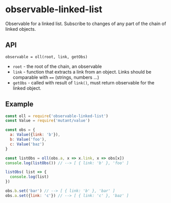 # observable-linked-list

Observable for a linked list. Subscribe to changes of any part of the chain of linked objects.

## API

`observable = oll(root, link, getObs)`

- `root` - the root of the chain, an observable
- `link` - function that extracts a link from an object. Links should be comparable with `==` (strings, numbers ...)
- `getObs` - called with result of `link()`, must return observable for the linked object.

## Example

``` js
const oll = require('observable-linked-list')
const Value = require('mutant/value')

const obs = {
  a: Value({link: 'b'}),
  b: Value('foo'),
  c: Value('baz')
}

const listObs = oll(obs.a, x => x.link, x => obs[x])
console.log(listObs()) // --> [ { link: 'b' }, 'foo' ]

listObs( list => {
  console.log(list)
})

obs.b.set('bar') // --> [ { link: 'b' }, 'bar' ]
obs.a.set({link: 'c'}) // --> [ { link: 'c' }, 'baz' ]
```
